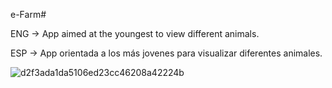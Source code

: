 
e-Farm#

ENG -> App aimed at the youngest to view different animals.

ESP -> App orientada a los más jovenes para visualizar diferentes animales.

![d2f3ada1da5106ed23cc46208a42224b](https://user-images.githubusercontent.com/55792897/111965210-c6b05e80-8af5-11eb-8b05-a8611df7c4d3.png)
